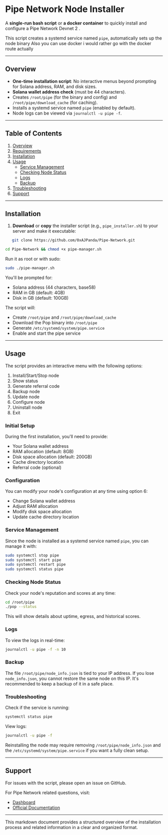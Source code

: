 # Pipe Network Node Installer

A **single-run bash script** or **a docker container** to quickly install and configure a Pipe Network Devnet 2 .

This script creates a systemd service named `pipe`, automatically sets up the node binary
Also you can use docker i would rather go with the docker route actually

---

## Overview

- **One-time installation script**: No interactive menus beyond prompting for Solana address, RAM, and disk sizes.
- **Solana wallet address check** (must be 44 characters).
- Creates `/root/pipe` (for the binary and config) and `/root/pipe/download_cache` (for caching).
- Installs a systemd service named `pipe` (enabled by default).
- Node logs can be viewed via `journalctl -u pipe -f`.

---

## Table of Contents

1. [Overview](#overview)
2. [Requirements](#requirements)
3. [Installation](#installation)
4. [Usage](#usage)
   - [Service Management](#service-management)
   - [Checking Node Status](#checking-node-status)
   - [Logs](#logs)
   - [Backup](#backup)
5. [Troubleshooting](#troubleshooting)
6. [Support](#support)

---

## Installation

1. **Download** or **copy** the installer script (e.g., `pipe_installer.sh`) to your server and make it executable:

```bash
   git clone https://github.com/0xAJPanda/Pipe-Network.git
```

```bash
cd Pipe-Network && chmod +x pipe-manager.sh
```

Run it as root or with sudo:

```bash
sudo ./pipe-manager.sh
```

You'll be prompted for:

- Solana address (44 characters, base58)
- RAM in GB (default: 4GB)
- Disk in GB (default: 100GB)

The script will:

- Create `/root/pipe` and `/root/pipe/download_cache`
- Download the Pop binary into `/root/pipe`
- Generate `/etc/systemd/system/pipe.service`
- Enable and start the pipe service

---

## Usage

The script provides an interactive menu with the following options:

1. Install/Start/Stop node
2. Show status
3. Generate referral code
4. Backup node
5. Update node
6. Configure node
7. Uninstall node
8. Exit

### Initial Setup

During the first installation, you'll need to provide:

- Your Solana wallet address
- RAM allocation (default: 8GB)
- Disk space allocation (default: 200GB)
- Cache directory location
- Referral code (optional)

### Configuration

You can modify your node's configuration at any time using option 6:

- Change Solana wallet address
- Adjust RAM allocation
- Modify disk space allocation
- Update cache directory location

### Service Management

Since the node is installed as a systemd service named `pipe`, you can manage it with:

```bash
sudo systemctl stop pipe
sudo systemctl start pipe
sudo systemctl restart pipe
sudo systemctl status pipe
```

### Checking Node Status

Check your node's reputation and scores at any time:

```bash
cd /root/pipe
./pop --status
```

This will show details about uptime, egress, and historical scores.

### Logs

To view the logs in real-time:

```bash
journalctl -u pipe -f -n 10
```

### Backup

The file `/root/pipe/node_info.json` is tied to your IP address. If you lose `node_info.json`, you cannot restore the same node on this IP. It's recommended to keep a backup of it in a safe place.

### Troubleshooting

Check if the service is running:

```bash
systemctl status pipe
```

View logs:

```bash
journalctl -u pipe -f
```

Reinstalling the node may require removing `/root/pipe/node_info.json` and the `/etc/systemd/system/pipe.service` if you want a fully clean setup.

---

## Support

For issues with the script, please open an issue on GitHub.

For Pipe Network related questions, visit:

- [Dashboard](https://dashboard.pipenetwork.com/node-lookup)
- [Official Documentation](https://docs.pipenetwork.com)

---

This markdown document provides a structured overview of the installation process and related information in a clear and organized format.
